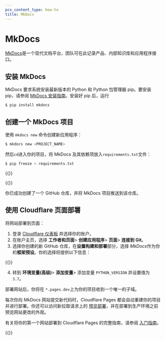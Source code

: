 ```yaml
---
pcx_content_type: how-to
title: MkDocs
---
```


# MkDocs

[MkDocs](https://www.mkdocs.org/)是一个现代文档平台，团队可在此记录产品、内部知识库和应用程序接口。

## 安装 MkDocs

MkDocs 要求系统安装最新版本的 Python 和 Python 包管理器 pip。要安装 pip，请参阅 [MkDocs 安装指南](https://www.mkdocs.org/user-guide/installation/)。安装好 pip 后，运行

```sh
$ pip install mkdocs
```

## 创建一个 MkDocs 项目

使用 `mkdocs new` 命令创建新应用程序：

```sh
$ mkdocs new <PROJECT_NAME>
```

然后`cd`进入你的项目，将 MkDocs 及其依赖项放入`requirements.txt`文件：

```sh
$ pip freeze > requirements.txt
```

{{<render file="_tutorials-before-you-start.md">}}

{{<render file="/_framework-guides/_create-github-repository.md">}}

你已成功创建了一个 GitHub 仓库，并将 MkDocs 项目推送到该仓库。

## 使用 Cloudflare 页面部署

将网站部署到页面：

1. 登录 [Cloudflare 仪表板](https://dash.cloudflare.com/) 并选择你的账户。
2. 在账户主页，选择 **工作者和页面**> **创建应用程序**> **页面**> **连接到 Git**。
3. 选择你创建的新 GitHub 仓库，在**设置构建和部署**部分，选择 *MkDocs*作为你的**框架预设**。你的选择将提供以下信息：

{{<pages-build-preset framework="mkdocs">}}

4. 转到 **环境变量(高级)**> **添加变量**> 添加变量 `PYTHON_VERSION` 并设置值为 `3.7`。

部署网站后，你将在 `*.pages.dev`上为你的项目收到一个唯一的子域。

每次你向 MkDocs 网站提交新代码时，Cloudflare Pages 都会自动重建你的项目并进行部署。你还可以访问新拉取请求上的 [预览部署](/pages/configuration/preview-deployments/)，并在部署到生产环境之前预览网站更改的外观。

有关将你的第一个网站部署到 Cloudflare Pages 的完整指南，请参阅 [入门指南](/pages/get-started/)。

{{<render file="/_framework-guides/_learn-more.md" withParameters="MkDocs">}}